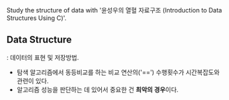 Study the structure of data with '윤성우의 열혈 자료구조 (Introduction to Data Structures Using C)'.



## Data Structure

: 데이터의 표현 및 저장방법.

[^선형 자료구조]: 데이터를 선의 형태로 일렬로 저장하는 방식

- 탐색 알고리즘에서 동등비교를 하는 비교 연산의('==') 수행횟수가 시간복잡도와 관련이 있다. 
- 알고리즘 성능을 판단하는 데 있어서 중요한 건 **최악의 경우**이다.